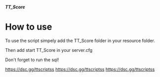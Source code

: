 ##### TT_Score #####



# How to use
To use the script simpely add the TT_Score folder in your resource folder.

Then add start TT_Score in your server.cfg

Don't forget to run the sql!

https://dsc.gg/ttscriptss
https://dsc.gg/ttscriptss
https://dsc.gg/ttscriptss



